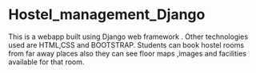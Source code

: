 # Hostel_management_Django

This is a webapp built using Django web framework . Other technologies used are HTML,CSS and BOOTSTRAP.
Students can book hostel rooms from far away places also they can see floor maps ,images and facilities available for that room.
